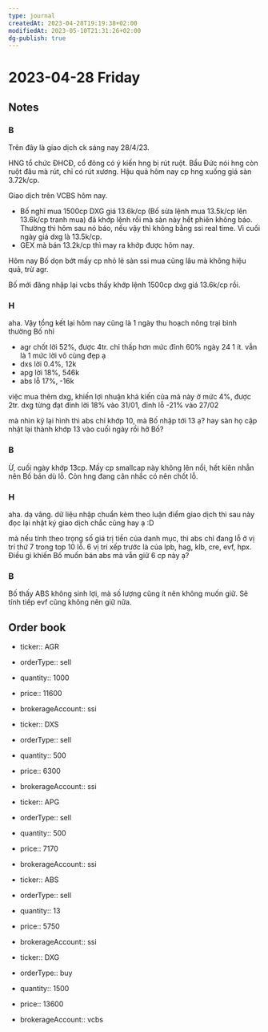 ```yaml
---
type: journal
createdAt: 2023-04-28T19:19:38+02:00
modifiedAt: 2023-05-10T21:31:26+02:00
dg-publish: true
---
```

# 2023-04-28 Friday

## Notes

### B

Trên đây là giao dịch ck sáng nay 28/4/23.

HNG tổ chức ĐHCĐ, cổ đông có ý kiến hng bị rút ruột. Bầu Đức nói hng còn ruột đâu mà rút, chỉ có rút xương. Hậu quả hôm nay cp hng xuống giá sàn 3.72k/cp.

Giao dịch trên VCBS hôm nay.
- Bố nghĩ mua 1500cp DXG giá 13.6k/cp (Bố sửa lệnh mua 13.5k/cp lên 13.6k/cp tranh mua) đã khớp lệnh rồi mà sàn này hết phiên không báo. Thường thì hôm sau nó báo, nếu vậy thì không bằng ssi real time.
Vì cuối ngày giá dxg là 13.5k/cp.
- GEX mà bán 13.2k/cp thì may ra khớp được hôm nay.

Hôm nay Bố dọn bớt mấy cp nhỏ lẻ sàn ssi mua cũng lâu mà không hiệu quả, trừ agr.

Bố mới đăng nhập lại vcbs thấy khớp lệnh 1500cp dxg giá 13.6k/cp rồi.

### H

aha. Vậy tổng kết lại hôm nay cũng là 1 ngày thu hoạch nông trại bình thường Bố nhỉ
- agr chốt lời 52%, được 4tr. chỉ thấp hơn mức đỉnh 60% ngày 24 1 ít. vẫn là 1 mức lời vô cùng đẹp ạ
- dxs lời 0.4%, 12k
- apg lời 18%, 546k
- abs lỗ 17%, -16k

việc mua thêm dxg, khiến lợi nhuận khả kiến của mã này ở mức 4%, được 2tr. dxg từng đạt đỉnh lời 18% vào 31/01, đỉnh lỗ -21% vào 27/02

mà nhìn kỹ lại hình thì abs chỉ khớp 10, mà Bố nhập tới 13 ạ? hay sàn họ cập nhật lại thành khớp 13 vào cuối ngày rồi hở Bố?

### B

Ừ, cuối ngày khớp 13cp.
Mấy cp smallcap này không lên nổi, hết kiên nhẫn nên Bố bán dù lỗ.
Còn hng đang cân nhắc có nên chốt lỗ.

### H

aha. dạ vâng. dữ liệu nhập chuẩn kèm theo luận điểm giao dịch thì sau này đọc lại nhật ký giao dịch chắc cũng hay ạ :D

mà nếu tính theo trọng số giá trị tiền của danh mục, thì abs chỉ đang lỗ ở vị trí thứ 7 trong top 10 lỗ. 6 vị trí xếp trước là của lpb, hag, klb, cre, evf, hpx. Điều gì khiến Bố muốn bán abs mà vẫn giữ 6 cp này ạ?

### B

Bố thấy ABS không sinh lợi, mà số lượng cũng ít nên không muốn giữ. Sẽ tính tiếp evf cũng không nên giữ nữa.

## Order book

- ticker:: AGR
- orderType:: sell
- quantity:: 1000
- price:: 11600
- brokerageAccount:: ssi

- ticker:: DXS
- orderType:: sell
- quantity:: 500
- price:: 6300
- brokerageAccount:: ssi

- ticker:: APG
- orderType:: sell
- quantity:: 500
- price:: 7170
- brokerageAccount:: ssi

- ticker:: ABS
- orderType:: sell
- quantity:: 13
- price:: 5750
- brokerageAccount:: ssi

- ticker:: DXG
- orderType:: buy
- quantity:: 1500
- price:: 13600
- brokerageAccount:: vcbs